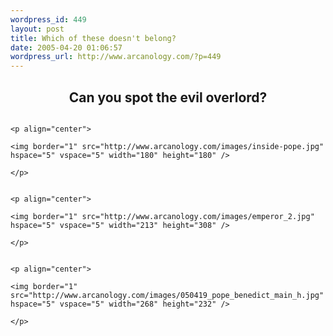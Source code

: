 ```yaml
--- 
wordpress_id: 449
layout: post
title: Which of these doesn't belong?
date: 2005-04-20 01:06:57
wordpress_url: http://www.arcanology.com/?p=449
---
```

<h2 align="center">
                                                                                                                                                                                                                                                                                                                                                                                                                                                                                                                                                                                                                                                                                                          Can you spot the evil overlord?
                                                                                                                                                                                                                                                                                                                                                                                                                                                                                                                                                                                                                                                                                                        </h2>
                                                                                                                                                                                                                                                                                                                                                                                                                                                                                                                                                                                                                                                                                                        
                                                                                                                                                                                                                                                                                                                                                                                                                                                                                                                                                                                                                                                                                                        <p align="center">
                                                                                                                                                                                                                                                                                                                                                                                                                                                                                                                                                                                                                                                                                                          <img border="1" src="http://www.arcanology.com/images/inside-pope.jpg" hspace="5" vspace="5" width="180" height="180" />
                                                                                                                                                                                                                                                                                                                                                                                                                                                                                                                                                                                                                                                                                                        </p>
                                                                                                                                                                                                                                                                                                                                                                                                                                                                                                                                                                                                                                                                                                        
                                                                                                                                                                                                                                                                                                                                                                                                                                                                                                                                                                                                                                                                                                        <p align="center">
                                                                                                                                                                                                                                                                                                                                                                                                                                                                                                                                                                                                                                                                                                          <img border="1" src="http://www.arcanology.com/images/emperor_2.jpg" hspace="5" vspace="5" width="213" height="308" />
                                                                                                                                                                                                                                                                                                                                                                                                                                                                                                                                                                                                                                                                                                        </p>
                                                                                                                                                                                                                                                                                                                                                                                                                                                                                                                                                                                                                                                                                                        
                                                                                                                                                                                                                                                                                                                                                                                                                                                                                                                                                                                                                                                                                                        <p align="center">
                                                                                                                                                                                                                                                                                                                                                                                                                                                                                                                                                                                                                                                                                                          <img border="1" src="http://www.arcanology.com/images/050419_pope_benedict_main_h.jpg" hspace="5" vspace="5" width="268" height="232" />
                                                                                                                                                                                                                                                                                                                                                                                                                                                                                                                                                                                                                                                                                                        </p>